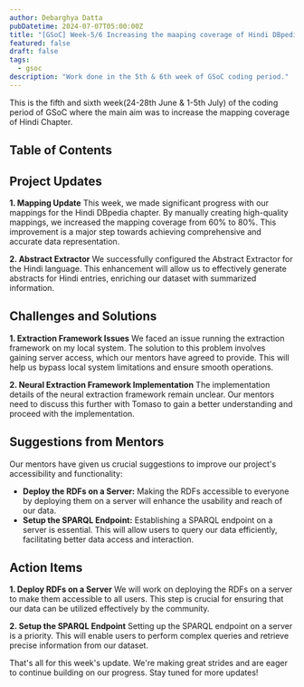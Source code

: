 ```yaml
---
author: Debarghya Datta
pubDatetime: 2024-07-07T05:00:00Z
title: "[GSoC] Week-5/6 Increasing the maaping coverage of Hindi DBpedia"
featured: false
draft: false
tags:
  - gsoc
description: "Work done in the 5th & 6th week of GSoC coding period."
---
```


This is the fifth and sixth week(24-28th June \& 1-5th July) of the coding period of GSoC where the main aim was to increase the mapping coverage of Hindi Chapter.

## Table of Contents

## Project Updates

**1. Mapping Update**
This week, we made significant progress with our mappings for the Hindi DBpedia chapter. By manually creating high-quality mappings, we increased the mapping coverage from 60% to 80%. This improvement is a major step towards achieving comprehensive and accurate data representation.

**2. Abstract Extractor**
We successfully configured the Abstract Extractor for the Hindi language. This enhancement will allow us to effectively generate abstracts for Hindi entries, enriching our dataset with summarized information.

## Challenges and Solutions

**1. Extraction Framework Issues**
We faced an issue running the extraction framework on my local system. The solution to this problem involves gaining server access, which our mentors have agreed to provide. This will help us bypass local system limitations and ensure smooth operations.

**2. Neural Extraction Framework Implementation**
The implementation details of the neural extraction framework remain unclear. Our mentors need to discuss this further with Tomaso to gain a better understanding and proceed with the implementation.

## Suggestions from Mentors

Our mentors have given us crucial suggestions to improve our project's accessibility and functionality:

- **Deploy the RDFs on a Server:** Making the RDFs accessible to everyone by deploying them on a server will enhance the usability and reach of our data.
- **Setup the SPARQL Endpoint:** Establishing a SPARQL endpoint on a server is essential. This will allow users to query our data efficiently, facilitating better data access and interaction.

## Action Items

**1. Deploy RDFs on a Server**
We will work on deploying the RDFs on a server to make them accessible to all users. This step is crucial for ensuring that our data can be utilized effectively by the community.

**2. Setup the SPARQL Endpoint**
Setting up the SPARQL endpoint on a server is a priority. This will enable users to perform complex queries and retrieve precise information from our dataset.

That's all for this week's update. We're making great strides and are eager to continue building on our progress. Stay tuned for more updates!
